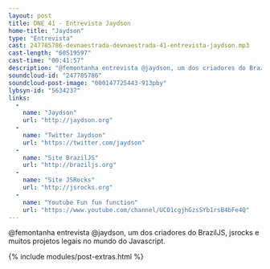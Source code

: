 ```yaml
---
layout: post
title: DNE 41 - Entrevista Jaydson
home-title: "Jaydson"
type: "Entrevista"
cast: 247785786-devnaestrada-devnaestrada-41-entrevista-jaydson.mp3
cast-length: "60519597"
cast-time: "00:41:57"
description: "@femontanha entrevista @jaydson, um dos criadores do BrazilJS, jsrocks e muitos projetos legais no mundo do Javascript."
soundcloud-id: "247785786"
soundcloud-post-image: "000147725443-913pby"
lybsyn-id: "5634237"
links:
  -
    name: "Jaydson"
    url: "http://jaydson.org"
  -
    name: "Twitter Jaydson"
    url: "https://twitter.com/jaydson"
  -
    name: "Site BrazilJS"
    url: "http://braziljs.org"
  -
    name: "Site JSRocks"
    url: "http://jsrocks.org"
  -
    name: "Youtube Fun fun function"
    url: "https://www.youtube.com/channel/UCO1cgjhGzsSYb1rsB4bFe4Q"
---
```


@femontanha entrevista @jaydson, um dos criadores do BrazilJS, jsrocks e muitos projetos legais no mundo do Javascript.

{% include modules/post-extras.html %}
